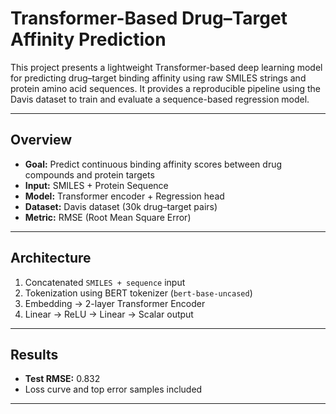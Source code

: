 # Transformer-Based Drug–Target Affinity Prediction

This project presents a lightweight Transformer-based deep learning model for predicting drug–target binding affinity using raw SMILES strings and protein amino acid sequences. It provides a reproducible pipeline using the Davis dataset to train and evaluate a sequence-based regression model.

---

##  Overview

- **Goal:** Predict continuous binding affinity scores between drug compounds and protein targets
- **Input:** SMILES + Protein Sequence
- **Model:** Transformer encoder + Regression head
- **Dataset:** Davis dataset (30k drug–target pairs)
- **Metric:** RMSE (Root Mean Square Error)

---

##  Architecture

1. Concatenated `SMILES + sequence` input
2. Tokenization using BERT tokenizer (`bert-base-uncased`)
3. Embedding → 2-layer Transformer Encoder
4. Linear → ReLU → Linear → Scalar output

---

##  Results

- **Test RMSE:** 0.832
- Loss curve and top error samples included

---

